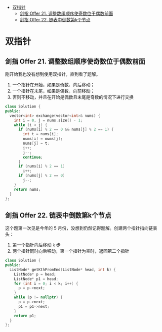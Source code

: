 - [双指针](#双指针)
  - [剑指 Offer 21. 调整数组顺序使奇数位于偶数前面](#剑指-offer-21-调整数组顺序使奇数位于偶数前面)
  - [剑指 Offer 22. 链表中倒数第k个节点](#剑指-offer-22-链表中倒数第k个节点)

# 双指针

## 剑指 Offer 21. 调整数组顺序使奇数位于偶数前面

刚开始我也没有想到使用双指针，直到看了题解。

1. 一个指针在开始，如果是奇数，向后移动；
2. 一个指针在末尾，如果是偶数，向前移动；
3. 否则不移动，并且在开始是偶数且末尾是奇数的情况下进行交换

```cpp
class Solution {
public:
  vector<int> exchange(vector<int>& nums) {
    int i = 0, j = nums.size() - 1;
    while (i < j) {
      if (nums[i] % 2 == 0 && nums[j] % 2 == 1) {
        int t = nums[i];
        nums[i] = nums[j];
        nums[j] = t;
        i++;
        j--;
        continue;
      }
      if (nums[i] % 2 == 1)
        i++;
      if (nums[j] % 2 == 0)
        j--;
    }
    return nums;
  }
};
```

## 剑指 Offer 22. 链表中倒数第k个节点

这个题第一次见是今年的 5 月份，没想到仍然记得题解。创建两个指针指向链表头：

1. 第一个指针向后移动 k 步
2. 两个指针同时向后移动，第一个指针为空时，返回第二个指针

```cpp
class Solution {
public:
  ListNode* getKthFromEnd(ListNode* head, int k) {
    ListNode* p = head;
    ListNode* p1 = head;
    for (int i = 0; i < k; i++) {
      p = p->next;
    }
    while (p != nullptr) {
      p = p->next;
      p1 = p1->next;
    }
    return p1;
  }
};
```